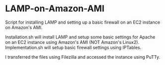 # LAMP-on-Amazon-AMI
Script for installing LAMP and setting up a basic firewall on an EC2 instance on Amazon's AMI.

Installation.sh will install LAMP and setup some basic settings for Apache on an EC2 instance using Amazon's AMI (NOT Amazon's Linux2).
Implementation.sh will setup basic firewall settings using IPTables.

I transferred the files using Filezilla and accessed the instance using PuTTy.
